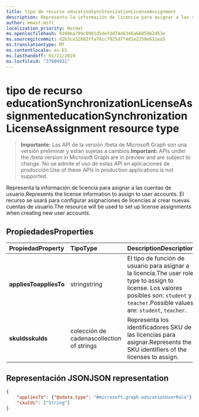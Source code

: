```yaml
---
title: tipo de recurso educationSynchronizationLicenseAssignment
description: Representa la información de licencia para asignar a las cuentas de usuario. El recurso se usará para configurar asignaciones de licencias al crear nuevas cuentas de usuario.
author: mmast-msft
localization_priority: Normal
ms.openlocfilehash: 9100ba799c8981d5defdd74d6346a66859b2d53e
ms.sourcegitcommit: d2b3ca32602ffa76cc7925d7f4d1e2258e611ea5
ms.translationtype: MT
ms.contentlocale: es-ES
ms.lasthandoff: 01/11/2019
ms.locfileid: "27804911"
---
```

# <a name="educationsynchronizationlicenseassignment-resource-type"></a><span data-ttu-id="eb238-104">tipo de recurso educationSynchronizationLicenseAssignment</span><span class="sxs-lookup"><span data-stu-id="eb238-104">educationSynchronizationLicenseAssignment resource type</span></span>

> <span data-ttu-id="eb238-105">**Importante:** Las API de la versión /beta de Microsoft Graph son una versión preliminar y están sujetas a cambios.</span><span class="sxs-lookup"><span data-stu-id="eb238-105">**Important:** APIs under the /beta version in Microsoft Graph are in preview and are subject to change.</span></span> <span data-ttu-id="eb238-106">No se admite el uso de estas API en aplicaciones de producción.</span><span class="sxs-lookup"><span data-stu-id="eb238-106">Use of these APIs in production applications is not supported.</span></span>

<span data-ttu-id="eb238-107">Representa la información de licencia para asignar a las cuentas de usuario.</span><span class="sxs-lookup"><span data-stu-id="eb238-107">Represents the license information to assign to user accounts.</span></span> <span data-ttu-id="eb238-108">El recurso se usará para configurar asignaciones de licencias al crear nuevas cuentas de usuario.</span><span class="sxs-lookup"><span data-stu-id="eb238-108">The resource will be used to set up license assignments when creating new user accounts.</span></span>

## <a name="properties"></a><span data-ttu-id="eb238-109">Propiedades</span><span class="sxs-lookup"><span data-stu-id="eb238-109">Properties</span></span>

| <span data-ttu-id="eb238-110">Propiedad</span><span class="sxs-lookup"><span data-stu-id="eb238-110">Property</span></span> | <span data-ttu-id="eb238-111">Tipo</span><span class="sxs-lookup"><span data-stu-id="eb238-111">Type</span></span> | <span data-ttu-id="eb238-112">Description</span><span class="sxs-lookup"><span data-stu-id="eb238-112">Description</span></span> |
|:-|:-|:-|
| <span data-ttu-id="eb238-113">**appliesTo**</span><span class="sxs-lookup"><span data-stu-id="eb238-113">**appliesTo**</span></span> | <span data-ttu-id="eb238-114">string</span><span class="sxs-lookup"><span data-stu-id="eb238-114">string</span></span> | <span data-ttu-id="eb238-115">El tipo de función de usuario para asignar a la licencia.</span><span class="sxs-lookup"><span data-stu-id="eb238-115">The user role type to assign to license.</span></span> <span data-ttu-id="eb238-116">Los valores posibles son: `student` y `teacher`.</span><span class="sxs-lookup"><span data-stu-id="eb238-116">Possible values are: `student`, `teacher`.</span></span>         |
| <span data-ttu-id="eb238-117">**skuIds**</span><span class="sxs-lookup"><span data-stu-id="eb238-117">**skuIds**</span></span> | <span data-ttu-id="eb238-118">colección de cadenas</span><span class="sxs-lookup"><span data-stu-id="eb238-118">collection of strings</span></span> |  <span data-ttu-id="eb238-119">Representa los identificadores SKU de las licencias para asignar.</span><span class="sxs-lookup"><span data-stu-id="eb238-119">Represents the SKU identifiers of the licenses to assign.</span></span>        |

## <a name="json-representation"></a><span data-ttu-id="eb238-120">Representación JSON</span><span class="sxs-lookup"><span data-stu-id="eb238-120">JSON representation</span></span>
<!-- {
  "blockType": "resource",
  "optionalProperties": [

  ],
  "@odata.type": "#microsoft.graph.educationSynchronizationLicenseAssignment"
}-->

```json
{
    "appliesTo": {"@odata.type": "#microsoft.graph.educationUserRole"},
    "skuIds": ["String"]
}
```
